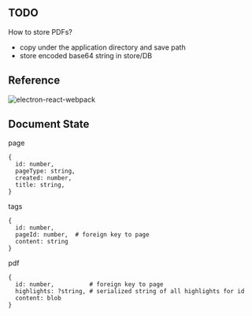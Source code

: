 ## TODO

How to store PDFs?

- copy under the application directory and save path
- store encoded base64 string in store/DB

## Reference

![electron-react-webpack](https://github.com/pastahito/electron-react-webpack)


## Document State

page
```
{
  id: number,
  pageType: string,
  created: number,
  title: string,
}
```

tags
```
{
  id: number,
  pageId: number,  # foreign key to page
  content: string
}
```

pdf
```
{
  id: number,          # foreign key to page
  highlights: ?string, # serialized string of all highlights for id
  content: blob
}
```

